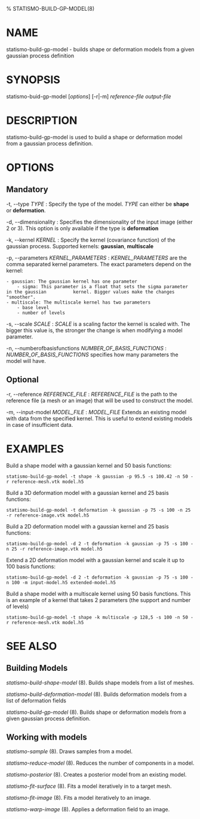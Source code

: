% STATISMO-BUILD-GP-MODEL(8)

# NAME

statismo-build-gp-model - builds shape or deformation models from a given gaussian process definition


# SYNOPSIS

statismo-buid-gp-model [*options*] [-r|-m] *reference-file* *output-file*


# DESCRIPTION

statismo-build-gp-model is used to build a shape or deformation model from a gaussian process definition.

# OPTIONS

## Mandatory

-t, \--type *TYPE*
:	Specify the type of the model. *TYPE* can either be **shape** or **deformation**.

-d, \--dimensionality 
:	Specifies the dimensionality of the input image (either 2 or 3). This option is only available if the type is **deformation**

-k, \--kernel *KERNEL* 
:	Specify the kernel (covariance function) of the gaussian process.
   Supported kernels: **gaussian**, **multiscale**

-p, \--parameters *KERNEL_PARAMETERS*
:	*KERNEL_PARAMETERS* are the comma separated kernel parameters. The exact parameters depend on the kernel:

	- gaussian: The gaussian kernel has one parameter
		- sigma: This parameter is a float that sets the sigma parameter in the gaussian          kernel. Bigger values make the changes "smoother".
    - multiscale: The multiscale kernel has two parameters
		- base level
        - number of levels

<!-- 
	- kernel with 2 parameters: this is an example for man writing purposes and is commented out
		- param1: float of some sort
		- param2: boolean of some sort
-->
	
-s, \--scale *SCALE* 
:	*SCALE* is a scaling factor the kernel is scaled with. The bigger this value is, the stronger the change is when modifying a model parameter.

-n, \--numberofbasisfunctions *NUMBER_OF_BASIS_FUNCTIONS* 
:	*NUMBER_OF_BASIS_FUNCTIONS*  specifies how many parameters the model will have.

## Optional

-r, \--reference *REFERENCE_FILE*
:	*REFERENCE_FILE* is the path to the reference file (a mesh or an image) that will be used to construct the model.

-m, \--input-model *MODEL_FILE*
:	*MODEL_FILE* Extends an existing model with data from the specified kernel. This is useful to extend existing models in case of insufficient data.


# EXAMPLES 

Build a shape model with a gaussian kernel and 50 basis functions:

    statismo-build-gp-model -t shape -k gaussian -p 95.5 -s 100.42 -n 50 -r reference-mesh.vtk model.h5

Build a 3D deformation model with a gaussian kernel and 25 basis functions:

    statismo-build-gp-model -t deformation -k gaussian -p 75 -s 100 -n 25 -r reference-image.vtk model.h5

Build a 2D deformation model with a gaussian kernel and 25 basis functions:

    statismo-build-gp-model -d 2 -t deformation -k gaussian -p 75 -s 100 -n 25 -r reference-image.vtk model.h5

Extend a 2D deformation model with a gaussian kernel and scale it up to 100 basis functions:

    statismo-build-gp-model -d 2 -t deformation -k gaussian -p 75 -s 100 -n 100 -m input-model.h5 extended-model.h5


Build a shape model with a multiscale kernel using 50 basis functions. This is an example of a kernel that takes 2 parameters
 (the support and number of levels)

    statismo-build-gp-model -t shape -k multiscale -p 128,5 -s 100 -n 50 -r reference-mesh.vtk model.h5


# SEE ALSO

## Building Models

*statismo-build-shape-model* (8).
Builds shape models from a list of meshes.

*statismo-build-deformation-model* (8).
Builds deformation models from a list of deformation fields

*statismo-build-gp-model* (8).
Builds shape or deformation models from a given gaussian process definition.

## Working with models

*statismo-sample* (8).
Draws samples from a model.

*statismo-reduce-model* (8).
Reduces the number of components in a model.

*statismo-posterior* (8).
Creates a posterior model from an existing model.

*statismo-fit-surface* (8).
Fits a model iteratively in to a target mesh.

*statismo-fit-image* (8).
Fits a model iteratively to an image.

*statismo-warp-image* (8).
Applies a deformation field to an image.